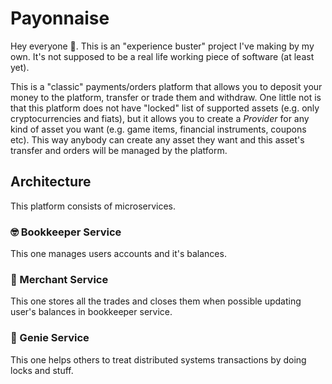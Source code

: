 # Payonnaise

Hey everyone 👋. This is an "experience buster" project I've making by my own. It's not supposed to be a real life working piece of software (at least yet).

This is a "classic" payments/orders platform that allows you to deposit your money to the platform, transfer or trade them and withdraw. One little not is that this platform does not have "locked" list of supported assets (e.g. only cryptocurrencies and fiats), but it allows you to create a *Provider* for any kind of asset you want (e.g. game items, financial instruments, coupons etc). This way anybody can create any asset they want and this asset's transfer and orders will be managed by the platform.

## Architecture

This platform consists of microservices.

### 🤓 Bookkeeper Service

This one manages users accounts and it's balances.

### 🤠 Merchant Service

This one stores all the trades and closes them when possible updating user's balances in bookkeeper service.

### 🧞 Genie Service

This one helps others to treat distributed systems transactions by doing locks and stuff.